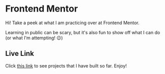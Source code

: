 # Frontend Mentor

Hi! Take a peek at what I am practicing over at Frontend Mentor. 

Learning in public can be scary, but it's also fun to show off what I can do (or what I'm attempting! 😉)

## Live Link

Click [this link]() to see projects that I have built so far. Enjoy!